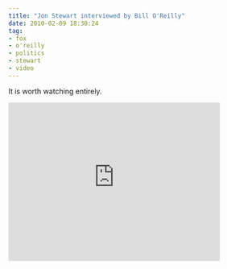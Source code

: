 ```yaml
---
title: "Jon Stewart interviewed by Bill O'Reilly"
date: 2010-02-09 18:30:24
tag:
- fox
- o'reilly
- politics
- stewart
- video
---
```

It is worth watching entirely.

<iframe width="420" height="315" src="https://www.youtube.com/embed/YO_om3iK9kE" frameborder="0" allowfullscreen></iframe>
